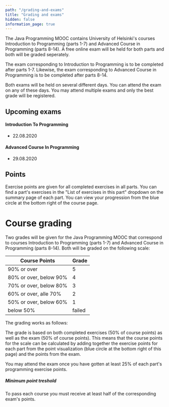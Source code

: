```yaml
---
path: "/grading-and-exams"
title: "Grading and exams"
hidden: false
information_page: true
---
```


The Java Programming MOOC contains University of Helsinki's courses Introduction to Programming (parts 1-7) and Advanced Course in Programming (parts 8-14). A free online exam will be held for both parts and both will be graded seperately.

The exam corresponding to Introduction to Programming is to be completed after parts 1-7. Likewise, the exam corresponding to Advanced Course in Programming is to be completed after parts 8-14.

Both exams will be held on several different days. You can attend the exam on any of these days. You may attend multiple exams and only the best grade will be registered.

## Upcoming exams

#### Introduction To Programming

* 22.08.2020

#### Advanced Course In Programming

* 29.08.2020

## Points

Exercise points are given for all completed exercises in all parts. You can find a part's exercises in the "List of exercises in this part" dropdown on the summary page of each part. You can view your progression from the blue circle at the bottom right of the course page.

# Course grading

Two grades will be given for the Java Programming MOOC that correspond to courses Introduction to Programming (parts 1-7) and Advanced Course in Programming (parts 8-14). Both will be graded on the following scale:

<table>
    <thead>
    <tr>
        <th>Course Points</th>
        <th>Grade</th>
    </tr>
    </thead>
    <tbody>
    <tr>
        <td>90% or over</td>
        <td>5</td>
    </tr>
    <tr>
        <td>80% or over, below 90%</td>
        <td>4</td>
    </tr>
    <tr>
        <td>70% or over, below 80%</td>
        <td>3</td>
    </tr>
    <tr>
        <td>60% or over, alle 70%</td>
        <td>2</td>
    </tr>
    <tr>
        <td>50% or over, below 60%</td>
        <td>1</td>
    </tr>
    <tr>
        <td>below 50%</td>
        <td>failed</td>
    </tr>
    </tbody>
</table>

The grading works as follows:

The grade is based on both completed exercises (50% of course points) as well as the exam (50% of course points). This means that the course points for the scale can be calculated by adding together the exercise points for each part from the point visualization (blue circle at the bottom right of this page) and the points from the exam.

You may attend the exam once you have gotten at least 25% of each part's programming exercise points.

##### Minimum point treshold

To pass each course you must receive at least half of the corresponding exam's points.

<!--

Arvostelu toimii seuraavasti:

Kurssissa arvostelu perustuu sekä tehtyihin tehtäviin (50% kokonaispisteistä) että kokeeseen (50% kokonaispisteistä). Tämä tarkoittaa sitä, että arvosteluasteikon kokonaispisteet saadaan laskemalla tämän sivun pistevisualisaation (sininen pallo oikeassa alakulmassa) kurssipisteet ja saamasi koepisteet yhteen.

Kokeeseen saa osallistua kun on tehnyt vähintään 25% jokaisen osan ohjelmointitehtävien pisteistä.

#### Koeleikkuri

Molemmissa kursseissa kokeesta tulee saada vähintään puolet kokeen pisteistä kurssin läpäiseksi. -->
